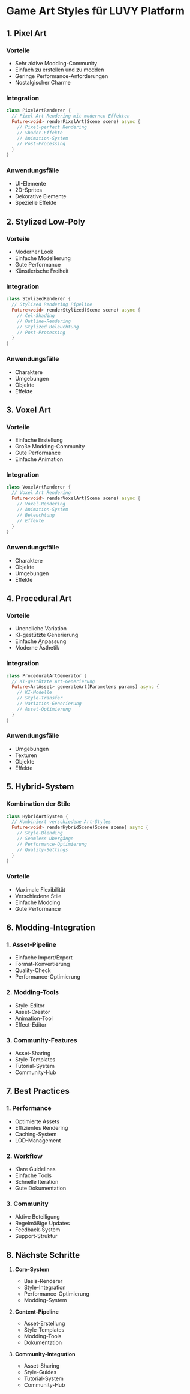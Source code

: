 # Game Art Styles für LUVY Platform

## 1. Pixel Art
### Vorteile
- Sehr aktive Modding-Community
- Einfach zu erstellen und zu modden
- Geringe Performance-Anforderungen
- Nostalgischer Charme

### Integration
```dart
class PixelArtRenderer {
  // Pixel Art Rendering mit modernen Effekten
  Future<void> renderPixelArt(Scene scene) async {
    // Pixel-perfect Rendering
    // Shader-Effekte
    // Animation-System
    // Post-Processing
  }
}
```

### Anwendungsfälle
- UI-Elemente
- 2D-Sprites
- Dekorative Elemente
- Spezielle Effekte

## 2. Stylized Low-Poly
### Vorteile
- Moderner Look
- Einfache Modellierung
- Gute Performance
- Künstlerische Freiheit

### Integration
```dart
class StylizedRenderer {
  // Stylized Rendering Pipeline
  Future<void> renderStylized(Scene scene) async {
    // Cel-Shading
    // Outline-Rendering
    // Stylized Beleuchtung
    // Post-Processing
  }
}
```

### Anwendungsfälle
- Charaktere
- Umgebungen
- Objekte
- Effekte

## 3. Voxel Art
### Vorteile
- Einfache Erstellung
- Große Modding-Community
- Gute Performance
- Einfache Animation

### Integration
```dart
class VoxelArtRenderer {
  // Voxel Art Rendering
  Future<void> renderVoxelArt(Scene scene) async {
    // Voxel-Rendering
    // Animation-System
    // Beleuchtung
    // Effekte
  }
}
```

### Anwendungsfälle
- Charaktere
- Objekte
- Umgebungen
- Effekte

## 4. Procedural Art
### Vorteile
- Unendliche Variation
- KI-gestützte Generierung
- Einfache Anpassung
- Moderne Ästhetik

### Integration
```dart
class ProceduralArtGenerator {
  // KI-gestützte Art-Generierung
  Future<ArtAsset> generateArt(Parameters params) async {
    // KI-Modelle
    // Style-Transfer
    // Variation-Generierung
    // Asset-Optimierung
  }
}
```

### Anwendungsfälle
- Umgebungen
- Texturen
- Objekte
- Effekte

## 5. Hybrid-System

### Kombination der Stile
```dart
class HybridArtSystem {
  // Kombiniert verschiedene Art-Styles
  Future<void> renderHybridScene(Scene scene) async {
    // Style-Blending
    // Seamless Übergänge
    // Performance-Optimierung
    // Quality-Settings
  }
}
```

### Vorteile
- Maximale Flexibilität
- Verschiedene Stile
- Einfache Modding
- Gute Performance

## 6. Modding-Integration

### 1. Asset-Pipeline
- Einfache Import/Export
- Format-Konvertierung
- Quality-Check
- Performance-Optimierung

### 2. Modding-Tools
- Style-Editor
- Asset-Creator
- Animation-Tool
- Effect-Editor

### 3. Community-Features
- Asset-Sharing
- Style-Templates
- Tutorial-System
- Community-Hub

## 7. Best Practices

### 1. Performance
- Optimierte Assets
- Effizientes Rendering
- Caching-System
- LOD-Management

### 2. Workflow
- Klare Guidelines
- Einfache Tools
- Schnelle Iteration
- Gute Dokumentation

### 3. Community
- Aktive Beteiligung
- Regelmäßige Updates
- Feedback-System
- Support-Struktur

## 8. Nächste Schritte

1. **Core-System**
   - Basis-Renderer
   - Style-Integration
   - Performance-Optimierung
   - Modding-System

2. **Content-Pipeline**
   - Asset-Erstellung
   - Style-Templates
   - Modding-Tools
   - Dokumentation

3. **Community-Integration**
   - Asset-Sharing
   - Style-Guides
   - Tutorial-System
   - Community-Hub 